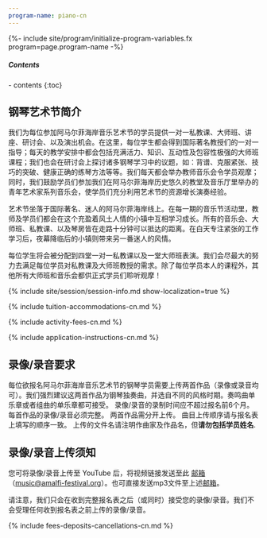 ```yaml
---
program-name: piano-cn
---
```

{%- include site/program/initialize-program-variables.fx program=page.program-name -%}

<div class="highlight-box" markdown="1">
<h5>Contents</h5>
- contents
{:toc}
</div>




## 钢琴艺术节简介

我们为每位参加阿马尔菲海岸音乐艺术节的学员提供一对一私教课、大师班、讲座、研讨会、以及演出机会。在这里，每位学生都会得到国际著名教授们的一对一指导；每天的教学安排中都会包括充满活力、知识、互动性及包容性极强的大师班课程；我们也会在研讨会上探讨诸多钢琴学习中的议题，如：背谱、克服紧张、技巧的突破、健康正确的练琴方法等等。我们每天都会举办教师音乐会令学员观摩；同时，我们鼓励学员们参加我们在阿马尔菲海岸历史悠久的教堂及音乐厅里举办的青年艺术家系列音乐会，使学员们充分利用艺术节的资源增长演奏经验。

艺术节坐落于国际著名、迷人的阿马尔菲海岸线上。在每一期的音乐节活动里，教师及学员们都会在这个充盈着风土人情的小镇中互相学习成长。所有的音乐会、大师班、私教课、以及琴房皆在走路十分钟可以抵达的距离。在白天专注紧张的工作学习后，夜幕降临后的小镇则带来另一番迷人的风情。

每位学生将会被分配到四堂一对一私教课以及一堂大师班表演。我们会尽最大的努力去满足每位学员对私教课及大师班教授的需求。除了每位学员本人的课程外，其他所有大师班和音乐会都供正式学员们聆听观摩！

{% include site/session/session-info.md show-localization=true %}

{% include tuition-accommodations-cn.md %}

{% include activity-fees-cn.md %}

{% include application-instructions-cn.md %}

## 录像/录音要求

每位欲报名阿马尔菲海岸音乐艺术节的钢琴学员需要上传两首作品（录像或录音均可）。我们强烈建议这两首作品为钢琴独奏曲，并选自不同的风格时期。奏鸣曲单乐章或者组曲的单乐章都可接受。
录像/录音的录制时间应不超过报名前6个月。
每首作品的录像/录音必须完整。
两首作品需分开上传。
曲目上传顺序请与报名表上填写的顺序一致。
上传的文件名请注明作曲家及作品名，但**请勿包括学员姓名**.

## 录像/录音上传须知

您可将录像/录音上传至 YouTube 后，将视频链接发送至此 [邮箱](mailto:music@amalfi-festival.org)（music@amalfi-festival.org）。也可直接发送mp3文件至上述[邮箱](mailto:music@amalfi-festival.org)。

请注意，我们只会在收到完整报名表之后（或同时）接受您的录像/录音。我们不会受理任何收到报名表之前上传的录像/录音。

{% include fees-deposits-cancellations-cn.md %}

